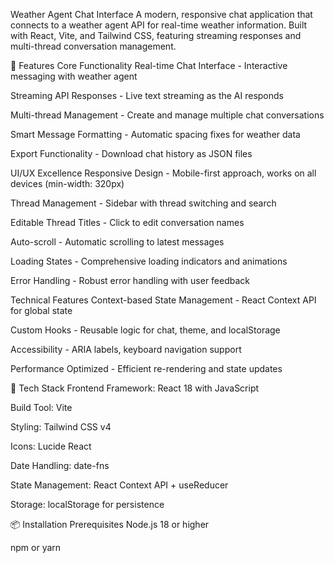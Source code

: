 Weather Agent Chat Interface
A modern, responsive chat application that connects to a weather agent API for real-time weather information. Built with React, Vite, and Tailwind CSS, featuring streaming responses and multi-thread conversation management.

🌟 Features
Core Functionality
Real-time Chat Interface - Interactive messaging with weather agent

Streaming API Responses - Live text streaming as the AI responds

Multi-thread Management - Create and manage multiple chat conversations

Smart Message Formatting - Automatic spacing fixes for weather data

Export Functionality - Download chat history as JSON files

UI/UX Excellence
Responsive Design - Mobile-first approach, works on all devices (min-width: 320px)

Thread Management - Sidebar with thread switching and search

Editable Thread Titles - Click to edit conversation names

Auto-scroll - Automatic scrolling to latest messages

Loading States - Comprehensive loading indicators and animations

Error Handling - Robust error handling with user feedback

Technical Features
Context-based State Management - React Context API for global state

Custom Hooks - Reusable logic for chat, theme, and localStorage

Accessibility - ARIA labels, keyboard navigation support

Performance Optimized - Efficient re-rendering and state updates

🚀 Tech Stack
Frontend Framework: React 18 with JavaScript

Build Tool: Vite

Styling: Tailwind CSS v4

Icons: Lucide React

Date Handling: date-fns

State Management: React Context API + useReducer

Storage: localStorage for persistence

📦 Installation
Prerequisites
Node.js 18 or higher

npm or yarn
